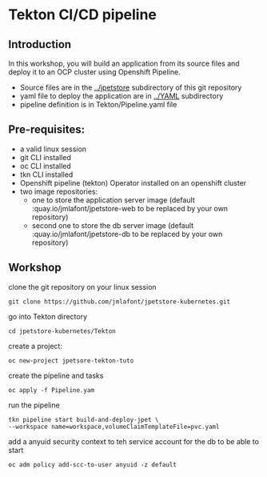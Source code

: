 # Tekton CI/CD pipeline

## Introduction

In this workshop, you will build an application from its source files and deploy it to an OCP cluster using Openshift Pipeline.

- Source files are in the [../jpetstore](../jpetstore) subdirectory of this git repository
- yaml file to deploy the application are in [../YAML](../YAML) subdirectory
- pipeline definition is in Tekton/Pipeline.yaml file

## Pre-requisites:

- a valid linux session
- git CLI installed
- oc CLI installed
- tkn CLI installed
- Openshift pipeline (tekton) Operator installed on an openshift cluster 
- two image repositories:
  - one to store the application server image  (default :quay.io/jmlafont/jpetstore-web to be replaced by your own repository)
  - second one to store the db server image  (default :quay.io/jmlafont/jpetstore-db to be replaced by your own repository)



## Workshop

clone the git repository on your linux session

```
git clone https://github.com/jmlafont/jpetstore-kubernetes.git
```

go into Tekton directory

```
cd jpetstore-kubernetes/Tekton
```

create a project:

```
oc new-project jpetsore-tekton-tuto
```

create the pipeline and tasks

```
oc apply -f Pipeline.yam
```

run the pipeline

```
tkn pipeline start build-and-deploy-jpet \
--workspace name=workspace,volumeClaimTemplateFile=pvc.yaml

```

add a anyuid security context to teh service account for the db to be able to start

```
oc adm policy add-scc-to-user anyuid -z default
```

